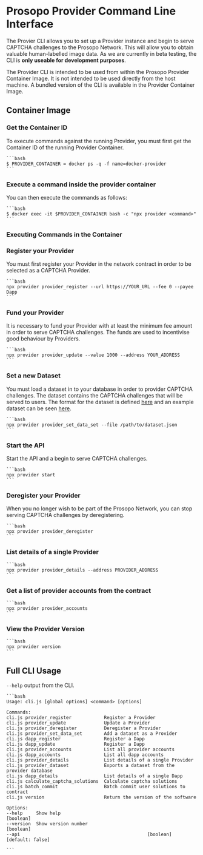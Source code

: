 # Prosopo Provider Command Line Interface

The Provier CLI allows you to set up a Provider instance and begin to serve CAPTCHA challenges to the Prosopo Network.
This will allow you to obtain valuable human-labelled image data. As we are currently in beta testing, the CLI is **only
useable for development purposes**.

The Provider CLI is intended to be used from within the Prosopo Provider Container Image. It is not intended to be used
directly from the host machine. A bundled version of the CLI is available in the Provider Container Image.

## Container Image

### Get the Container ID

To execute commands against the running Provider, you must first get the Container ID of the running Provider Container.

    ```bash
    $ PROVIDER_CONTAINER = docker ps -q -f name=docker-provider
    ```

### Execute a command inside the provider container

You can then execute the commands as follows:

    ```bash
    $ docker exec -it $PROVIDER_CONTAINER bash -c "npx provider <command>"
    ```

### Executing Commands in the Container

### Register your Provider

You must first register your Provider in the network contract in order to be selected as a CAPTCHA Provider.

    ```bash
    npx provider provider_register --url https://YOUR_URL --fee 0 --payee Dapp
    ```

### Fund your Provider

It is necessary to fund your Provider with at least the minimum fee amount in order to serve CAPTCHA challenges. The
funds are used to incentivise good behaviour by Providers.

    ```bash
    npx provider provider_update --value 1000 --address YOUR_ADDRESS
    ```

### Set a new Dataset

You must load a dataset in to your database in order to provider CAPTCHA challenges. The dataset contains the CAPTCHA
challenges that will be served to users. The format for the dataset is
defined [here](https://github.com/prosopo/captcha/blob/main/packages/types/src/datasets/dataset.ts) and an example
dataset can be seen [here](https://github.com/prosopo/captcha/blob/main/dev/data/captchas.json).

    ```bash
    npx provider provider_set_data_set --file /path/to/dataset.json
    ```

### Start the API

Start the API and a begin to serve CAPTCHA challenges.

    ```bash
    npx provider start
    ```

### Deregister your Provider

When you no longer wish to be part of the Prosopo Network, you can stop serving CAPTCHA challenges by deregistering.

    ```bash
    npx provider provider_deregister
    ```

### List details of a single Provider

    ```bash
    npx provider provider_details --address PROVIDER_ADDRESS
    ```

### Get a list of provider accounts from the contract

    ```bash
    npx provider provider_accounts
    ```

### View the Provider Version

    ```bash
    npx provider version
    ```

## Full CLI Usage

`--help` output from the CLI.

    ```bash
    Usage: cli.js [global options] <command> [options]

    Commands:
    cli.js provider_register            Register a Provider
    cli.js provider_update              Update a Provider
    cli.js provider_deregister          Deregister a Provider
    cli.js provider_set_data_set        Add a dataset as a Provider
    cli.js dapp_register                Register a Dapp
    cli.js dapp_update                  Register a Dapp
    cli.js provider_accounts            List all provider accounts
    cli.js dapp_accounts                List all dapp accounts
    cli.js provider_details             List details of a single Provider
    cli.js provider_dataset             Exports a dataset from the provider database
    cli.js dapp_details                 List details of a single Dapp
    cli.js calculate_captcha_solutions  Calculate captcha solutions
    cli.js batch_commit                 Batch commit user solutions to contract
    cli.js version                      Return the version of the software

    Options:
    --help     Show help                                                 [boolean]
    --version  Show version number                                       [boolean]
    --api                                               [boolean] [default: false]

    ```
